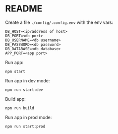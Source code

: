 # README

Create a file `./config/.config.env` with the env vars:

```
DB_HOST=<ip/address of host>
DB_PORT=<db port>
DB_USERNAME=<db username>
DB_PASSWORD=<db password>
DB_DATABASE=<db database>
APP_PORT=<app port>
```

Run app:

```
npm start
```

Run app in dev mode:

```
npm run start:dev
```

Build app:

```
npm run build
```

Run app in prod mode:

```
npm run start:prod
```
